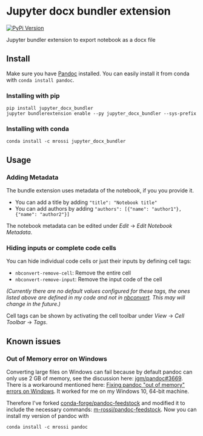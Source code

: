 # Jupyter docx bundler extension

[![PyPi Version](https://img.shields.io/pypi/v/jupyter_docx_bundler.svg)](https://pypi.python.org/pypi/jupyter_docx_bundler)

Jupyter bundler extension to export notebook as a docx file

## Install

Make sure you have [Pandoc](https://pandoc.org) installed. You can easily install it from conda with `conda install pandoc`.

### Installing with pip

```
pip install jupyter_docx_bundler
jupyter bundlerextension enable --py jupyter_docx_bundler --sys-prefix
```

### Installing with conda

```
conda install -c mrossi jupyter_docx_bundler
```

## Usage

### Adding Metadata

The bundle extension uses metadata of the notebook, if you you provide it.

* You can add a title by adding `"title": "Notebook title"`
* You can add authors by adding `"authors": [{"name": "author1"}, {"name": "author2"}]`

The notebook metadata can be edited under _Edit_ -> _Edit Notebook Metadata_.

### Hiding inputs or complete code cells

You can hide individual code cells or just their inputs by defining cell tags:

* `nbconvert-remove-cell`: Remove the entire cell
* `nbconvert-remove-input`: Remove the input code of the cell

_(Currently there are no default values configured for these tags, the ones listed above are defined in my code and not in [nbconvert](https://github.com/jupyter/nbconvert). This may will change in the future.)_

Cell tags can be shown by activating the cell toolbar under _View_ -> _Cell Toolbar_ -> _Tags_.

## Known issues

### Out of Memory error on Windows

Converting large files on Windows can fail because by default pandoc can only use 2 GB of memory, see the discussion here: [jgm/pandoc#3669](https://github.com/jgm/pandoc/issues/3669).
There is a workaround mentioned here: [Fixing pandoc "out of memory" errors on Windows](https://jonathanchang.org/blog/fixing-pandoc-out-of-memory-errors-on-windows/). It worked for me on my Windows 10, 64-bit machine.

Therefore I've forked [conda-forge/pandoc-feedstock](https://github.com/conda-forge/pandoc-feedstock) and modified it to include the necessary commands: [m-rossi/pandoc-feedstock](https://github.com/m-rossi/pandoc-feedstock). Now you can install my version of pandoc with
```
conda install -c mrossi pandoc
```
